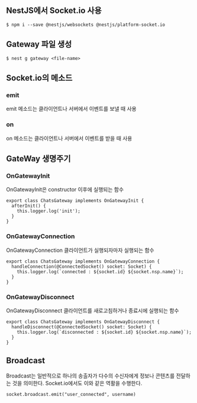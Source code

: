 ## NestJS에서 Socket.io 사용

```
$ npm i --save @nestjs/websockets @nestjs/platform-socket.io
```

## Gateway 파일 생성

```
$ nest g gateway <file-name>
```

## Socket.io의 메소드

### emit

emit 메소드는 클라이언트나 서버에서 이벤트를 보낼 때 사용

### on

on 메소드는 클라이언트나 서버에서 이벤트를 받을 때 사용

## GateWay 생명주기

### OnGatewayInit

OnGatewayInit은 constructor 이후에 실행되는 함수

```
export class ChatsGateway implements OnGatewayInit {
  afterInit() {
    this.logger.log('init');
  }
}
```

### OnGatewayConnection

OnGatewayConnection 클라이언트가 실행되자마자 실행되는 함수

```
export class ChatsGateway implements OnGatewayConnection {
  handleConnection(@ConnectedSocket() socket: Socket) {
    this.logger.log(`connected : ${socket.id} ${socket.nsp.name}`);
  }
}
```

### OnGatewayDisconnect

OnGatewayDisconnect 클라이언트를 새로고침하거나 종료시에 실행되는 함수

```
export class ChatsGateway implements OnGatewayDisconnect {
  handleDisconnect(@ConnectedSocket() socket: Socket) {
    this.logger.log(`disconnected : ${socket.id} ${socket.nsp.name}`);
  }
}
```

## Broadcast

Broadcast는 일반적으로 하나의 송출자가 다수의 수신자에게 정보나 콘텐츠를 전달하는 것을 의미한다. Socket.io에서도 이와 같은 역활을 수행한다.

```
socket.broadcast.emit("user_connected", username)
```
